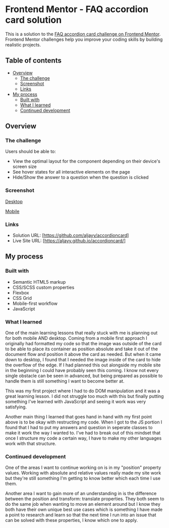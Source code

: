 # Frontend Mentor - FAQ accordion card solution

This is a solution to the [FAQ accordion card challenge on Frontend Mentor](https://www.frontendmentor.io/challenges/faq-accordion-card-XlyjD0Oam). Frontend Mentor challenges help you improve your coding skills by building realistic projects.

## Table of contents

- [Overview](#overview)
  - [The challenge](#the-challenge)
  - [Screenshot](#screenshot)
  - [Links](#links)
- [My process](#my-process)
  - [Built with](#built-with)
  - [What I learned](#what-i-learned)
  - [Continued development](#continued-development)

## Overview

### The challenge

Users should be able to:

- View the optimal layout for the component depending on their device's screen size
- See hover states for all interactive elements on the page
- Hide/Show the answer to a question when the question is clicked

### Screenshot

[Desktop](images/desktop-screenshot.png)

[Mobile](images/mobile-screenshot.png)

### Links

- Solution URL: [https://github.com/aljayy/accordioncard]
- Live Site URL: [https://aljayy.github.io/accordioncard/]

## My process

### Built with

- Semantic HTML5 markup
- CSS/SCSS custom properties
- Flexbox
- CSS Grid
- Mobile-first workflow
- JavaScript

### What I learned

One of the main learning lessons that really stuck with me is planning out for both mobile AND desktop. Coming from a mobile first approach I originally had formatted my code so that the image was outside of the card to be able to place its container as position absolute and take it out of the document flow and position it above the card as needed. But when it came down to desktop, I found that I needed the image inside of the card to hide the overflow of the edge. If I had planned this out alongside my mobile site in the beginning I could have probably seen this coming. I know not every single obstacle can be seen in advanced, but being prepared as possible to handle them is still something I want to become better at.

This was my first project where I had to do DOM manipulation and it was a great learning lesson. I did not struggle too much with this but finally putting something I've learned with JavaScript and seeing it work was very satisfying.

Another main thing I learned that goes hand in hand with my first point above is to be okay with restructing my code. When I got to the JS portion I found that I had to put my answers and question in seperate classes to make it work the way I wanted to. I've had to break out of this mindset that once I structure my code a certain way, I have to make my other languages work with that structure.

### Continued development

One of the areas I want to continue working on is in my "position" property values. Working with absolute and relative values really made my site work but they're still something I'm getting to know better which each time I use them.

Another area I want to gain more of an understanding in is the difference between the position and transform: translate properties. They both seem to do the same job when wanting to move an element around but I know they both have their own unique best use cases which is something I have made a point to research and learn so that the next time I run into an issue that can be solved with these properties, I know which one to apply.
